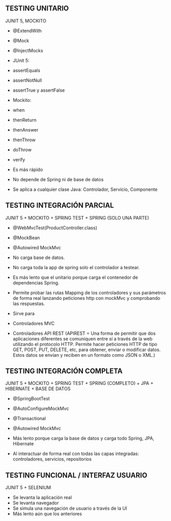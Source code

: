 ## TESTING UNITARIO

JUNIT 5, MOCKITO

* @ExtendWith
* @Mock
* @InjectMocks
* JUnit 5:
* assertEquals
* assertNotNull
* assertTrue y assertFalse
* Mockito:
* when
* thenReturn
* thenAnswer
* thenThrow
* doThrow
* verify

* Es más rápido
* No depende de Spring ni de base de datos
* Se aplica a cualquier clase Java: Controlador, Servicio, Componente

## TESTING INTEGRACIÓN PARCIAL

JUNIT 5 + MOCKITO + SPRING TEST + SPRING (SOLO UNA PARTE)

* @WebMvcTest(ProductController.class)
* @MockBean
* @Autowired MockMvc

* No carga base de datos.
* No carga toda la app de spring solo el controlador a testear.
* Es más lento que el unitario porque carga el contenedor de dependencias Spring.
* Permite probar las rutas Mapping de los controladores y sus parámetros de forma real lanzando peticiones http con mockMvc y comprobando las respuestas.

* Sirve para
* Controladores MVC
* Controladores API REST (APIREST = Una forma de permitir que dos aplicaciones diferentes se comuniquen entre sí a través de la web utilizando el protocolo HTTP. Permite hacer peticiones HTTP de tipo GET, POST, PUT, DELETE, etc, para obtener, enviar o modificar datos. Estos datos se envían y reciben en un formato como JSON o XML.)

## TESTING INTEGRACIÓN COMPLETA

JUNIT 5 + MOCKITO + SPRING TEST + SPRING (COMPLETO) + JPA + HIBERNATE + BASE DE DATOS

* @SpringBootTest
* @AutoConfigureMockMvc
* @Transactional
* @Autowired MockMvc

* Más lento porque carga la base de datos y carga todo Spring, JPA, Hibernate
* Al interactuar de forma real con todas las capas integradas: controladores, servicios, repositorios


## TESTING FUNCIONAL / INTERFAZ USUARIO

JUNIT 5 + SELENIUM

* Se levanta la aplicación real
* Se levanta navegador
* Se simula una navegación de usuario a través de la UI
* Más lento aún que los anteriores
